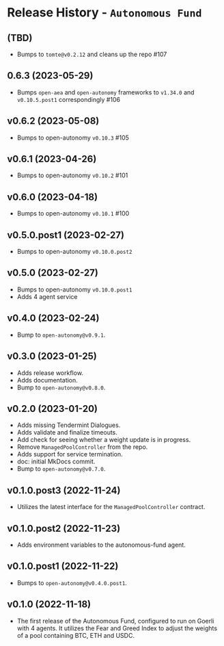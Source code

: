 # Release History - `Autonomous Fund`

## (TBD)
- Bumps to `tomte@v0.2.12` and cleans up the repo #107

## 0.6.3 (2023-05-29)
- Bumps `open-aea` and `open-autonomy` frameworks to `v1.34.0` and `v0.10.5.post1` correspondingly #106

## v0.6.2 (2023-05-08)
- Bumps to open-autonomy `v0.10.3` #105

## v0.6.1 (2023-04-26)
- Bumps to open-autonomy `v0.10.2` #101

## v0.6.0 (2023-04-18)
- Bumps to open-autonomy `v0.10.1` #100

## v0.5.0.post1 (2023-02-27)
- Bumps to open-autonomy `v0.10.0.post2`
  
## v0.5.0 (2023-02-27)
- Bumps to open-autonomy `v0.10.0.post1`
- Adds 4 agent service

## v0.4.0 (2023-02-24)
- Bump to `open-autonomy@v0.9.1`.

## v0.3.0 (2023-01-25)
- Adds release workflow.
- Adds documentation.
- Bump to `open-autonomy@v0.8.0`.

## v0.2.0 (2023-01-20)
- Adds missing Tendermint Dialogues.
- Adds validate and finalize timeouts.
- Add check for seeing whether a weight update is in progress.
- Remove `ManagedPoolController` from the repo.
- Adds support for service termination.
- doc: initial MkDocs commit.
- Bump to `open-autonomy@v0.7.0`.

## v0.1.0.post3 (2022-11-24)
- Utilizes the latest interface for the `ManagedPoolController` contract.

## v0.1.0.post2 (2022-11-23)
- Adds environment variables to the autonomous-fund agent. 

## v0.1.0.post1 (2022-11-22)
- Bumps to `open-autonomy@v0.4.0.post1`. 

## v0.1.0 (2022-11-18)

- The first release of the Autonomous Fund, configured to run on Goerli with 4 agents. It utilizes the Fear and Greed Index to adjust the weights of a pool containing BTC, ETH and USDC.
